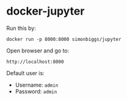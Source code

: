 # docker-jupyter

Run this by:

    docker run -p 8000:8000 simonbiggs/jupyter

Open browser and go to:

    http://localhost:8000

Default user is:

 * Username: `admin`
 * Password: `admin`
